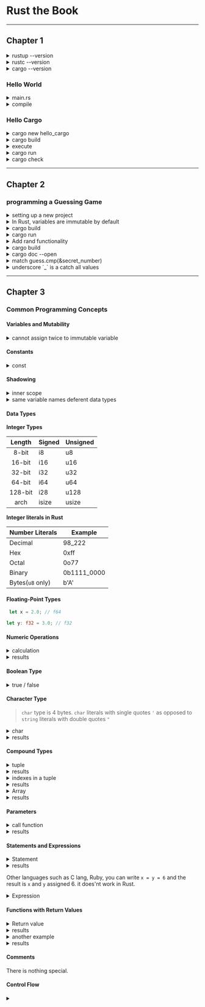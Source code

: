# Rust the Book

---

## Chapter 1

<details>
<summary>rustup --version</summary>

``` PowerShell
$ rustup --version                                                                                                                                                                                   in pwsh at 15:03:41 
rustup 1.24.3 (ce5817a94 2021-05-31)
info: This is the version for the rustup toolchain manager, not the rustc compiler.
info: The currently active `rustc` version is `rustc 1.61.0 (fe5b13d68 2022-05-18)`
```

</details>

<details>
<summary>rustc --version</summary>

``` PowerShell
$ rustc --version                                                                                                                                                                                    in pwsh at 15:06:14 
rustc 1.61.0 (fe5b13d68 2022-05-18)
```

</details>

<details>
<summary>cargo --version</summary>

``` PowerShell
$ cargo --version                                                                                                                                                                                    in pwsh at 15:07:40 
cargo 1.61.0 (a028ae42f 2022-04-29)
```

</details>

### Hello World

<details>
<summary>main.rs</summary>

``` main.rs
fn main() {
    println!("Hello, World!");
}
```

</details>

<details>
<summary>compile</summary>

``` PowerShell
$ rustc .\main.rs
main.exe
main.pdb
main.rs
```

</details>

### Hello Cargo

<details>
<summary>cargo new hello_cargo</summary>

``` PowerShell
$ cargo new hello_cargo                                                                                                                                                                       in pwsh at 16:07:31
Created binary (application) `hello_cargo` package

$ cd hello_cargo
```

</details>

<details>
<summary>cargo build</summary>

``` PowerShell
$ cargo build                                                                                                                                                                                 in pwsh at 16:24:04 
Compiling hello_cargo v0.1.0 (C:\Users\path\Development\Rust\projects\hello_cargo)
Finished dev [unoptimized + debuginfo] target(s) in 1.33s
```

</details>

<details>
<summary>execute</summary>

``` PowerShell
$ .\target\debug\hello_cargo.exe                                                                                                                                                              in pwsh at 16:24:16
Hello, world!
```

</details>

<details>
<summary>cargo run</summary>

``` PowerShell
$ cargo run                                                                                                                                                                                    in pwsh at 16:26:33 
Finished dev [unoptimized + debuginfo] target(s) in 0.01s
Running `target\debug\hello_cargo.exe`
Hello, world!
```

</details>

<details>
<summary>cargo check</summary>

``` PowerShell
$ cargo check                                                                                                                                                                                 in pwsh at 16:44:44 
Checking hello_cargo v0.1.0 (C:\Users\path\Development\Rust\projects\hello_cargo)
Finished dev [unoptimized + debuginfo] target(s) in 0.39s
```

</details>

---

## Chapter 2

### programming a Guessing Game

<details>
<summary>setting up a new project</summary>

``` PowerShell
$ cargo new guessing_game
Created binary (application) `guessing_game` package
cd guessing_game
```

</details>

<details>
<summary>In Rust, variables are immutable by default</summary>

``` Rust
let apple = 5; // immutable
let mut apple = 5; // mutable
```

`mut` means mutable.
After the value is assigned to the variable, the variable name is prefixed with `mut`.
it looks like `&mut apple` or `&apple` and `&` means ***reference***.

</details>

<details>
<summary>cargo build</summary>

``` PowerShell
$ cargo build
Compiling guessing_game v0.1.0 (C:\Users\path\Development\Rust\projects\guessing_game)
Finished dev [unoptimized + debuginfo] target(s) in 1.21s
```

</details>

<details>
<summary>cargo run</summary>

``` PowerShell
$ cargo run
Finished dev [unoptimized + debuginfo] target(s) in 0.01s
Running `target\debug\guessing_game.exe`
Guess the number!
Please input your guess.
3
You guessed: 3
```

</details>

<details>
<summary>Add rand functionality</summary>

``` Cargo.toml
rand = "0.8.5"
```

</details>

<details>
<summary>cargo build</summary>

``` PowerShell
cargo build
    Updating crates.io index
  Downloaded rand_core v0.6.3
  Downloaded rand_chacha v0.3.1
  Downloaded rand v0.8.5
  Downloaded ppv-lite86 v0.2.16
  Downloaded getrandom v0.2.6
  Downloaded cfg-if v1.0.0
  Downloaded 6 crates (182.5 KB) in 1.58s
   Compiling cfg-if v1.0.0
   Compiling ppv-lite86 v0.2.16
   Compiling getrandom v0.2.6
   Compiling rand_core v0.6.3
   Compiling rand_chacha v0.3.1
   Compiling rand v0.8.5
   Compiling guessing_game v0.1.0 (C:\Users\path\Development\Rust\projects\guessing_game)
    Finished dev [unoptimized + debuginfo] target(s) in 7m 44s
```

</details>

<details>
<summary>cargo doc --open</summary>

``` PowerShell
cargo doc --open
    Checking cfg-if v1.0.0
    Checking ppv-lite86 v0.2.16
 Documenting cfg-if v1.0.0
 Documenting ppv-lite86 v0.2.16
    Checking getrandom v0.2.6
    Checking rand_core v0.6.3
 Documenting getrandom v0.2.6
    Checking rand_chacha v0.3.1
    Checking rand v0.8.5
 Documenting rand_core v0.6.3
 Documenting rand_chacha v0.3.1
 Documenting rand v0.8.5
 Documenting guessing_game v0.1.0 (C:\Users\path\Development\Rust\projects\guessing_game)
    Finished dev [unoptimized + debuginfo] target(s) in 10.35s
     Opening C:\Users\path\Development\Rust\projects\guessing_game\target\doc\guessing_game\index.html
```

</details>

<details>
<summary>match guess.cmp(&secret_number)</summary>

`cmp` means ***compare***.

> A `match` expression is made up of arms. An arm consists of a pattern to match against,
> and the code that should be run if the value given to `match` fits that arm's pattern.

</details>

<details>
<summary>underscore `_` is a catch all values</summary>

``` rust
let guess: u32 =
        guess.trim().parse() {
            Ok(num) => num,
            Err(_) => continue,
        };
```

``` rust
cargo run
   Compiling guessing_game v0.1.0 (C:\Users\path\Development\Rust\projects\guessing_game)
    Finished dev [unoptimized + debuginfo] target(s) in 1.61s
     Running `target\debug\guessing_game.exe`
Guess the number!
The secret number is: 1
Please input your guess.
a
Please input your guess.
あ
Please input your guess.
1
You guessed: 1
You won!
```

</details>

---

## Chapter 3

### Common Programming Concepts

#### Variables and Mutability

<details>
<summary>cannot assign twice to immutable variable</summary>

``` rust
cargo run
   Compiling variables v0.1.0 (C:\Users\path\Development\Rust\projects\variables)
error[E0384]: cannot assign twice to immutable variable `x`
 --> src\main.rs:5:5
  |
2 |     let x = 5;
  |         -
  |         |
  |         first assignment to `x`
  |         help: consider making this binding mutable: `mut x`
...
5 |     x = 6;
  |     ^^^^^ cannot assign twice to immutable variable

For more information about this error, try `rustc --explain E0384`.
error: could not compile `variables` due to previous error
```

``` rust
fn main() {
    let mut x = 5;
    println!("The value of x is: {}", x);

    x = 6;
    println!("The value of x is: {}", x);
}
```

``` rust
cargo run
   Compiling variables v0.1.0 (C:\Users\path\Development\Rust\projects\variables)
    Finished dev [unoptimized + debuginfo] target(s) in 1.62s
     Running `C:\Users\path\Development\Rust\projects\variables\target\debug\variables.exe`
The value of x is: 5
The value of x is: 6
```

</details>

#### Constants

<details>
<summary>const</summary>

``` rust
const THREE_HOURS_IN_SECONDS: u32 = 60 * 60 * 3;
```

</details>

#### Shadowing

<details>
<summary>inner scope</summary>

``` rust
fn main() {
    let a = 5;

    let x = x + 1;

    {
        let x = x + 2;
        println!("The value of x in the inner scope is: {}", a);
    }

    println!("The value of x is: {}", x);
}
```

``` rust
cargo run
   Compiling variables v0.1.0 (C:\Users\path\to\\Development\Rust\projects\variables)
warning: unused variable: `x`
  --> src\main.rs:13:13
   |
13 |         let x = x + 2;
   |             ^ help: if this is intentional, prefix it with an underscore: `_x`
   |
   = note: `#[warn(unused_variables)]` on by default

warning: `variables` (bin "variables") generated 1 warning
    Finished dev [unoptimized + debuginfo] target(s) in 1.43s
     Running `C:\Users\path\to\\Development\Rust\projects\variables\target\debug\variables.exe
The value of x in the inner scope is: 5
The value of x is: 7
```

</details>

<details>
<summary>same variable names deferent data types</summary>

``` rust
let spaces = "     ";
    let spaces = spaces.len():

    let mut spaces = "     ";
    spaces = spaces.len();
```

``` rust
cargo run
   Compiling variables v0.1.0 (C:\Users\path\to\\Development\Rust\projects\variables)
error[E0308]: mismatched types
  --> src\main.rs:23:14
   |
22 |     let mut spaces = "     ";
   |                      ------- expected due to this value
23 |     spaces = spaces.len();
   |              ^^^^^^^^^^^^ expected `&str`, found `usize`

For more information about this error, try `rustc --explain E0308`.
error: could not compile `variables` due to previous error
```

</details>

#### Data Types

**Integer Types**

|**Length**|**Signed**|**Unsigned**|
| :---: | :--- | :--- |
|8-bit|i8|u8|
|16-bit|i16|u16|
|32-bit|i32|u32|
|64-bit|i64|u64|
|128-bit|i28|u128|
|arch|isize|usize|

**Integer literals in Rust**

|**Number Literals**|**Example**|
|:---|---|
|Decimal|98_222|
|Hex|0xff|
|Octal|0o77|
|Binary|0b1111_0000|
|Bytes(`u8` only)|b'A'|

#### Floating-Point Types

``` rust
 let x = 2.0; // f64

let y: f32 = 3.0; // f32
```

#### Numeric Operations

<details>
<summary>calculation</summary>

``` rust
// numeric operation
    let sum = 5 + 10;

    println!("Addition: {}", sum);

    let difference = 95.5 - 4.3;

    println!("Subtraction: {}", difference);

    let product = 4 * 30;

    println!("Multiplication: {}", product);

    let quotient = 56.7 /32.2;
    let floored = 2 /3;

    println!("Division quotient: {}", quotient);
    println!("Division floored: {}", floored);

    let remainder = 43 % 5;

    println!("Remainder: {}", remainder);
```

</details>

<details>
<summary>results</summary>

``` rust
Addition: 15
Subtraction: 91.2
Multiplication: 120
Division quotient: 1.7608695652173911
Division floored: 0
Remainder: 3
```

</details>

#### Boolean Type

<details>
<summary>true / false</summary>

``` rust
let t = true;
let f: bool = false; // with explicit type annotation
```

</details>

#### Character Type

> `char` type is 4 bytes.
> `char` literals with single quotes `'` as opposed to `string` literals with double quotes `"`

<details>
<summary>char</summary>

``` rust
let c = 'z';
let z = 'ℤ';
let heart_eyed_cat = '😻';

println!("{}, {}, {}", c, z, heart_eyed_cat);
```

</details>

<details>
<summary>results</summary>

``` rust
z, ℤ, 😻
```

</details>

#### Compound Types

<details>
<summary>tuple</summary>

``` rust
// tuple
let tup: (i32, f64, u8) = (500, 6.4, 1);

// println!(tup);

let tuple = (500, 6.4, 1);

let (x, y, z) = tuple;

println!("The value of y is: {}, z is: {}, x is {}", y, z, x);
```

</details>

<details>
<summary>results</summary>

``` rust
The value of y is: 6.4, z is: 1, x is 500
```

</details>

<details>
<summary>indexes in a tuple</summary>

``` rust
let x: (i32, f64, u8) = (500, 6.4, 1);

let five_hundred = x.0; // index 0 element of tuple

let six_point_four = x.1; // index 1 element of tuple

let one = x.2;           // index 2 element of tuple

println!("{}, {}, {}", &five_hundred, &six_point_four, &one);
```

</details>

<details>
<summary>results</summary>

``` rust
500, 6.4, 1
```

</details>

<details>
<summary>Array</summary>

``` rust
let a = [1, 2, 3, 4, 5];

    for e in a {
        println!("{}", e);
    }

    let months = ["January", "February", "March", "April", "May", "June",
                  "July", "August", "September", "October", "November", "December"];

    let a: [i32; 5] = [1, 2, 3, 4, 5];

    let a = [3; 5];

    for i in a {
        println!("{}", i);
    }

    let a = [1, 2, 3, 4, 5];

    let first = a[0];
    let second = a[1];

    println!("{}, {}", first, second);

    let a = [1, 2, 3, 4, 5];

    println!("Please enter an array index.");

    let mut index = String::new();

    io::stdin()
        .read_line(&mut index)
        .expect("Failed to read line...");

    let index: usize = index
        .trim()
        .parse()
        .expect("Index entered was not a number!!");

    let element = a[index];

    println!(
        "The value of the element at index {} is: {}",
        index, element
    );
```

</details>

<details>
<summary>results</summary>

``` rust
The value of y is: 6.4, z is: 1, x is 500
500, 6.4, 1
1
2
3
4
5
3
3
3
3
3
1, 2
Please enter an array index.
3
The value of the element at index 3 is: 4
Please enter an array index.
7
thread 'main' panicked at 'index out of bounds: the len is 5 but the index is 7', src\main.rs:130:19
note: run with `RUST_BACKTRACE=1` environment variable to display a backtrace
error: process didn't exit successfully: `C:\Users\path\to\\Development\Rust\projects\variables\target\debug\variables.exe` (exit code: 101)
```

</details>

#### Parameters

<details>
<summary>call function</summary>

``` rust
fn main() {
    println!("Hello, world!");

    another_function_1();
    another_function_2(5);
}

fn another_function_1() {
    println!("Another function!");
}

fn another_function_2(x: i32) {
    println!("The value of x is {}", x);
}

// called outside of main() doesn't work
// another_function_2::(6);
```

</details>

<details>
<summary>results</summary>

``` rust
❯ cargo run
   Compiling functions v0.1.0 (C:\Users\path\to\\Development\Rust\projects\functions)
error: expected one of `!` or `::`, found `(`
  --> src\main.rs:16:19
   |
16 | another_function_2(6);
   |                   ^ expected one of `!` or `::`

error: could not compile `functions` due to previous error
```

</details>

#### Statements and Expressions

<details>
<summary>Statement</summary>

``` rust
let y = 6; // This is a statement

    let x = (let y = 6); // got an error
```

</details>

<details>
<summary>results</summary>

``` rust
cargo run
   Compiling functions v0.1.0 (C:\Users\nagar\Development\Rust\projects\functions)
error: expected expression, found statement (`let`)
  --> src\main.rs:10:14
   |
10 |     let x = (let y = 6);
   |              ^^^^^^^^^
   |
   = note: variable declaration using `let` is a statement

error[E0658]: `let` expressions in this position are unstable
  --> src\main.rs:10:14
   |
10 |     let x = (let y = 6);
   |              ^^^^^^^^^
   |
   = note: see issue #53667 <https://github.com/rust-lang/rust/issues/53667> for more information

warning: unnecessary parentheses around assigned value
  --> src\main.rs:10:13
   |
10 |     let x = (let y = 6);
   |             ^         ^
   |
   = note: `#[warn(unused_parens)]` on by default
help: remove these parentheses
   |
10 -     let x = (let y = 6);
10 +     let x = let y = 6;
   | 

For more information about this error, try `rustc --explain E0658`.
warning: `functions` (bin "functions") generated 1 warning
error: could not compile `functions` due to 2 previous errors; 1 warning emitted
```

</details>

Other languages such as C lang, Ruby, you can write `x = y = 6` and the result is `x` and `y` assigned 6.
it does'nt work in Rust.

<details>
<summary>Expression</summary>

``` rust
let y = {
        let x = 3;
        x + 1 // it does'nt have a semicolon
    };
```

> **Warning**
> Expressions do not include ending semicolons. If you add a semicolon to the end of an expression,
> you turn it into a statement, and it will then not return a value.
> Keep in mind as you explore ***function return values and expressions next.***

</details>

#### Functions with Return Values

<details>
<summary>Return value</summary>

``` rust
fn five() -> i32 {
    5
}

fn main() {
    let x = five();

    println!("The value of x is: {}", x);
}
```

</details>

<details>
<summary>results</summary>

``` rust
cargo run
   Compiling functions v0.1.0 (C:\Users\nagar\Development\Rust\projects\functions)
   Finished dev [unoptimized + debuginfo] target(s) in 1.43s
     Running `C:\Users\nagar\Development\Rust\projects\functions\target\debug\functions.exe`
The value of x is: 5
```

</details>

<details>
<summary>another example</summary>

``` rust
fn main() {
    let x = plus_one(5);

    println!("The value of x is {}", x);
}

fn plus_one(x: i32) -> i32 {
    // x + 1; // rustc -suggested help: consider removing this semicolon.
    x + 1 // without a semicolon, it became it works correctly
}
```

</details>

<details>
<summary>results</summary>

``` rust
cargo run
   Compiling functions v0.1.0 (C:\Users\nagar\Development\Rust\projects\functions)
   Finished dev [unoptimized + debuginfo] target(s) in 1.22s
     Running `C:\Users\nagar\Development\Rust\projects\functions\target\debug\functions.exe`
The value of x is 6
```

</details>

#### Comments

There is nothing special.

#### Control Flow

<details>
<summary></summary>

``` 

```

</details>

